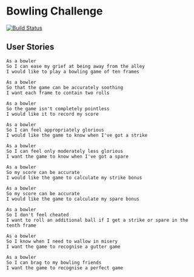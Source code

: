 
Bowling Challenge
=================
[![Build Status](https://travis-ci.org/i-hardy/bowling-challenge.svg?branch=master)](https://travis-ci.org/i-hardy/bowling-challenge)

## User Stories
```
As a bowler
So I can ease my grief at being away from the alley
I would like to play a bowling game of ten frames

As a bowler
So that the game can be accurately soothing
I want each frame to contain two rolls

As a bowler
So the game isn't completely pointless
I would like it to record my score

As a bowler
So I can feel appropriately glorious
I would like the game to know when I've got a strike

As a bowler
So I can feel only moderately less glorious
I want the game to know when I've got a spare

As a bowler
So my score can be accurate
I would like the game to calculate my strike bonus

As a bowler
So my score can be accurate
I would like the game to calculate my spare bonus

As a bowler
So I don't feel cheated
I want to roll an additional ball if I get a strike or spare in the tenth frame

As a bowler
So I know when I need to wallow in misery
I want the game to recognise a gutter game

As a bowler
So I can brag to my bowling friends
I want the game to recognise a perfect game
```
